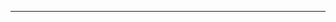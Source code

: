 <!--
CO_OP_TRANSLATOR_METADATA:
{
  "original_hash": "5bda4f2cfb3f11d2ced64f37350d8be5",
  "translation_date": "2025-08-28T20:35:22+00:00",
  "source_file": "README.md",
  "language_code": "lt"
}
-->


---

